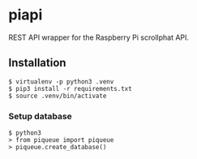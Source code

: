 # piapi
REST API wrapper for the Raspberry Pi scrollphat API.


Installation
------------

```
$ virtualenv -p python3 .venv
$ pip3 install -r requirements.txt
$ source .venv/bin/activate
```

### Setup database

```
$ python3
> from piqueue import piqueue
> piqueue.create_database()
```
